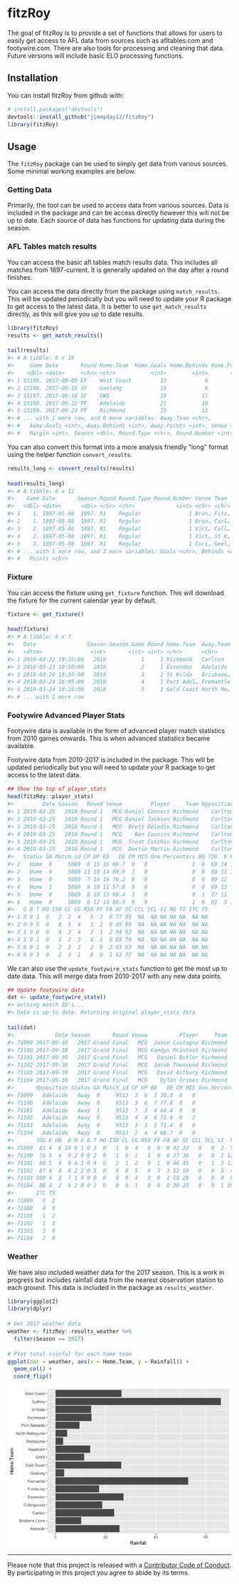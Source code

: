 
<!-- README.md is generated from README.Rmd. Please edit that file -->
<!-- README.md is generated from README.Rmd. Please edit that file -->
fitzRoy
=======

The goal of fitzRoy is to provide a set of functions that allows for users to easily get access to AFL data from sources such as afltables.com and footywire.com. There are also tools for processing and cleaning that data. Future versions will include basic ELO processing functions.

Installation
------------

You can install fitzRoy from github with:

``` r
# install.packages("devtools")
devtools::install_github("jimmyday12/fitzRoy")
library(fitzRoy)
```

Usage
-----

The `fitzRoy` package can be used to simply get data from various sources. Some minimal working examples are below.

### Getting Data

Primarily, the tool can be used to access data from various sources. Data is included in the package and can be access directly however this will not be up to date. Each source of data has functions for updating data during the season.

### AFL Tables match results

You can access the basic afl tables match results data. This includes all matches from 1897-current. It is generally updated on the day after a round finishes.

You can access the data directly from the package using `match_results`. This will be updated periodically but you will need to update your R package to get access to the latest data. It is better to use `get_match_results` directly, as this will give you up to date results.

``` r
library(fitzRoy)
results <- get_match_results()

tail(results)
#> # A tibble: 6 x 16
#>     Game Date       Round Home.Team  Home.Goals Home.Behinds Home.Points
#>    <dbl> <date>     <chr> <chr>           <int>        <int>       <int>
#> 1 15195. 2017-09-09 EF    West Coast         12            6          78
#> 2 15196. 2017-09-15 SF    Geelong            15            8          98
#> 3 15197. 2017-09-16 SF    GWS                19           11         125
#> 4 15198. 2017-09-22 PF    Adelaide           21           10         136
#> 5 15199. 2017-09-23 PF    Richmond           15           13         103
#> # ... with 1 more row, and 9 more variables: Away.Team <chr>,
#> #   Away.Goals <int>, Away.Behinds <int>, Away.Points <int>, Venue <chr>,
#> #   Margin <int>, Season <dbl>, Round.Type <chr>, Round.Number <int>
```

You can also convert this format into a more analysis friendly "long" format using the helper function `convert_results`.

``` r
results_long <- convert_results(results)

head(results_long)
#> # A tibble: 6 x 12
#>    Game Date       Season Round Round.Type Round.Number Venue Team  Status
#>   <dbl> <date>      <dbl> <chr> <chr>             <int> <chr> <chr> <chr> 
#> 1    1. 1897-05-08  1897. R1    Regular               1 Brun… Fitz… Home  
#> 2    1. 1897-05-08  1897. R1    Regular               1 Brun… Carl… Away  
#> 3    2. 1897-05-08  1897. R1    Regular               1 Vict… Coll… Home  
#> 4    2. 1897-05-08  1897. R1    Regular               1 Vict… St K… Away  
#> 5    3. 1897-05-08  1897. R1    Regular               1 Cori… Geel… Home  
#> # ... with 1 more row, and 3 more variables: Goals <chr>, Behinds <chr>,
#> #   Points <chr>
```

### Fixture

You can access the fixture using `get_fixture` function. This will download the fixture for the current calendar year by default.

``` r
fixture <- get_fixture()

head(fixture)
#> # A tibble: 6 x 7
#>   Date                Season Season.Game Round Home.Team  Away.Team Venue 
#>   <dttm>               <int>       <int> <int> <chr>      <chr>     <chr> 
#> 1 2018-03-22 19:25:00   2018           1     1 Richmond   Carlton   MCG   
#> 2 2018-03-23 19:50:00   2018           2     1 Essendon   Adelaide  Etiha…
#> 3 2018-03-24 15:35:00   2018           3     1 St Kilda   Brisbane… Etiha…
#> 4 2018-03-24 16:05:00   2018           4     1 Port Adel… Fremantle Adela…
#> 5 2018-03-24 18:25:00   2018           5     1 Gold Coast North Me… Cazal…
#> # ... with 1 more row
```

### Footywire Advanced Player Stats

Footywire data is available in the form of advanced player match statistics from 2010 games onwards. This is when advanced statistics became available.

Footywire data from 2010-2017 is included in the package. This will be updated periodically but you will need to update your R package to get access to the latest data.

``` r
## Show the top of player_stats
head(fitzRoy::player_stats)
#>         Date Season   Round Venue         Player     Team Opposition
#> 1 2010-03-25   2010 Round 1   MCG Daniel Connors Richmond    Carlton
#> 2 2010-03-25   2010 Round 1   MCG Daniel Jackson Richmond    Carlton
#> 3 2010-03-25   2010 Round 1   MCG  Brett Deledio Richmond    Carlton
#> 4 2010-03-25   2010 Round 1   MCG    Ben Cousins Richmond    Carlton
#> 5 2010-03-25   2010 Round 1   MCG  Trent Cotchin Richmond    Carlton
#> 6 2010-03-25   2010 Round 1   MCG  Dustin Martin Richmond    Carlton
#>   Status GA Match_id CP UP ED   DE CM MI5 One.Percenters BO TOG  K HB  D M
#> 1   Home  0     5089  8 15 16 66.7  0   0              1  0  69 14 10 24 3
#> 2   Home  0     5089 11 10 14 60.9  1   0              0  0  80 11 12 23 2
#> 3   Home  0     5089  7 14 16 76.2  0   0              0  0  89 12  9 21 5
#> 4   Home  1     5089  9 10 11 57.9  0   0              0  0  69 13  6 19 1
#> 5   Home  0     5089  8 10 13 68.4  1   0              0  1  77 11  8 19 6
#> 6   Home  0     5089  6 12 16 88.9  0   0              1  0  81  5 13 18 4
#>   G B T HO I50 CL CG R50 FF FA AF SC CCL SCL SI MG TO ITC T5
#> 1 0 0 1  0   2  2  4   6  2  0 77 85  NA  NA NA NA NA  NA NA
#> 2 0 0 5  0   8  5  4   1  2  0 85 89  NA  NA NA NA NA  NA NA
#> 3 1 0 6  0   4  3  4   3  1  2 94 93  NA  NA NA NA NA  NA NA
#> 4 1 0 1  0   1  2  3   4  1  0 65 70  NA  NA NA NA NA  NA NA
#> 5 0 0 1  0   2  3  3   2  0  2 65 63  NA  NA NA NA NA  NA NA
#> 6 0 0 3  0   2  3  1   0  0  1 62 72  NA  NA NA NA NA  NA NA
```

We can also use the `update_footywire_stats` function to get the most up to date data. This will merge data from 2010-2017 with any new data points.

``` r
## Update footywire data
dat <- update_footywire_stats()
#> Getting match ID's...
#> Data is up to date. Returning original player_stats data

tail(dat)
#>             Date Season       Round Venue          Player     Team
#> 71099 2017-09-30   2017 Grand Final   MCG  Jason Castagna Richmond
#> 71100 2017-09-30   2017 Grand Final   MCG Kamdyn Mcintosh Richmond
#> 71101 2017-09-30   2017 Grand Final   MCG   Daniel Butler Richmond
#> 71102 2017-09-30   2017 Grand Final   MCG  Jacob Townsend Richmond
#> 71103 2017-09-30   2017 Grand Final   MCG   David Astbury Richmond
#> 71104 2017-09-30   2017 Grand Final   MCG    Dylan Grimes Richmond
#>       Opposition Status GA Match_id CP UP ED   DE CM MI5 One.Percenters BO
#> 71099   Adelaide   Away  0     9513  3  6  3 30.0  0   0              2  1
#> 71100   Adelaide   Away  0     9513  3  6  7 77.8  0   0              1  0
#> 71101   Adelaide   Away  1     9513  7  3  4 44.4  0   0              1  0
#> 71102   Adelaide   Away  0     9513  4  4  6 75.0  0   2              3  0
#> 71103   Adelaide   Away  0     9513  3  3  5 71.4  0   0              4  0
#> 71104   Adelaide   Away  0     9513  2  4  4 66.7  0   0              1  0
#>       TOG K HB  D M G B T HO I50 CL CG R50 FF FA AF SC CCL SCL SI  MG TO
#> 71099  81 4  6 10 0 1 0 3  0   1  0  4   0  0  0 42 33   0   0  3  57  2
#> 71100  76 5  4  9 2 0 0 2  0   1  0  1   1  0  0 37 36   0   0  1 121  0
#> 71101  80 5  4  9 0 1 0 4  0   2  1  2   0  1  0 46 45   0   1  3 125  4
#> 71102  87 4  4  8 2 2 0 5  0   0  0  5   0  3  3 52 59   0   0  5  41  3
#> 71103 100 4  3  7 1 0 0 0  0   0  0  4   3  0  2 15 26   0   0  0  90  2
#> 71104  88 4  2  6 2 0 0 2  0   0  0  1   0  0  0 30 25   0   0  1 106  0
#>       ITC T5
#> 71099   0  2
#> 71100   4  0
#> 71101   1  2
#> 71102   1  3
#> 71103   5  0
#> 71104   2  0
```

### Weather

We have also included weather data for the 2017 season. This is a work in progress but includes rainfall data from the nearest observation station to each ground. This data is included in the package as `results_weather`.

``` r
library(ggplot2)
library(dplyr)

# Get 2017 weather data
weather <- fitzRoy::results_weather %>%
  filter(Season == 2017)

# Plot total rainfal for each home team
ggplot(dat = weather, aes(x = Home.Team, y = Rainfall)) +
  geom_col() + 
  coord_flip()
```

![](README-weather-1.png)

------------------------------------------------------------------------

Please note that this project is released with a [Contributor Code of Conduct](CONDUCT.md). By participating in this project you agree to abide by its terms.
